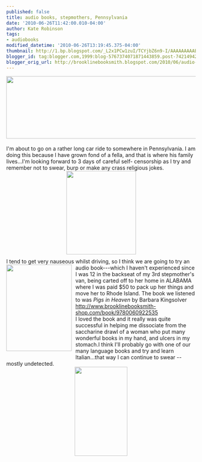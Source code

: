 ```yaml
---
published: false
title: audio books, stepmothers, Pennsylvania
date: '2010-06-26T11:42:00.010-04:00'
author: Kate Robinson
tags:
- audiobooks
modified_datetime: '2010-06-26T13:19:45.375-04:00'
thumbnail: http://1.bp.blogspot.com/_L2x1PCw1zuI/TCYjbZ6n9-I/AAAAAAAAAE4/p65dFfFoH8Y/s72-c/empty-road-allentown-pennsylvania-361161401.jpg
blogger_id: tag:blogger.com,1999:blog-5767374071871443859.post-7421494296537393285
blogger_orig_url: http://brooklinebooksmith.blogspot.com/2010/06/audio-books-stepmothers-pennsylvania.html
---
```


<a href="http://1.bp.blogspot.com/_L2x1PCw1zuI/TCYjbZ6n9-I/AAAAAAAAAE4/p65dFfFoH8Y/s1600/empty-road-allentown-pennsylvania-361161401.jpg"><img style="MARGIN: 0px 0px 10px 10px; WIDTH: 631px; FLOAT: right; HEIGHT: 166px; CURSOR: hand" id="BLOGGER_PHOTO_ID_5487112149717743586" border="0" alt="" src="http://1.bp.blogspot.com/_L2x1PCw1zuI/TCYjbZ6n9-I/AAAAAAAAAE4/p65dFfFoH8Y/s320/empty-road-allentown-pennsylvania-361161401.jpg" /></a><br /><div><br /><br /><div><br /><br /><br /><div><br /><br /><br /><br /><div>I'm about to go on a rather long car ride to somewhere in Pennsylvania. I am doing this because I have grown fond of a fella, and that is where his family lives...I'm looking forward to 3 days of careful self- censorship as I try and remember not to swear, burp or make any crass religious jokes.<img style="TEXT-ALIGN: center; MARGIN: 0px auto 10px; WIDTH: 185px; DISPLAY: block; HEIGHT: 222px; CURSOR: hand" id="BLOGGER_PHOTO_ID_5487112244390424098" border="0" alt="" src="http://2.bp.blogspot.com/_L2x1PCw1zuI/TCYjg6mWbiI/AAAAAAAAAFA/16GWSRSRLPc/s320/amish.jpg" /></div><div>I tend to get very nauseous whilst driving, so I think<a href="http://3.bp.blogspot.com/_L2x1PCw1zuI/TCYivhkop8I/AAAAAAAAAEo/Qx3J1ykmUNg/s1600/901e6e547a87943f_step-by-step.jpg"><img style="MARGIN: 0px 10px 10px 0px; WIDTH: 174px; FLOAT: left; HEIGHT: 230px; CURSOR: hand" id="BLOGGER_PHOTO_ID_5487111395858753474" border="0" alt="" src="http://3.bp.blogspot.com/_L2x1PCw1zuI/TCYivhkop8I/AAAAAAAAAEo/Qx3J1ykmUNg/s320/901e6e547a87943f_step-by-step.jpg" /></a> we are going to try an audio book---which I haven't experienced since I was 12 in the backseat of my 3rd stepmother's van, being carted off to her home in ALABAMA where I was paid $50 to pack up her things and move her to Rhode Island. The book we listened to was <em>Pigs in Heaven</em> by Barbara Kingsolver <a href="http://www.brooklinebooksmith-shop.com/book/9780060922535">http://www.brooklinebooksmith-shop.com/book/9780060922535</a><br /></div><div>I loved the book and it really was quite successful in helping me dissociate from the saccharine drawl of a woman who put many wonderful books in my hand, and ulcers in my stomach.I think I'll probably go with one of our many language books and try and learn Italian...that way I can continue to swear --mostly undetected.<img style="TEXT-ALIGN: center; MARGIN: 0px auto 10px; WIDTH: 140px; DISPLAY: block; HEIGHT: 237px; CURSOR: hand" id="BLOGGER_PHOTO_ID_5487111824395212034" border="0" alt="" src="http://2.bp.blogspot.com/_L2x1PCw1zuI/TCYjId_sFQI/AAAAAAAAAEw/v5SETc6783M/s320/pigs-in-heaven.jpg" /></div></div></div></div>